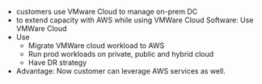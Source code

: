 - customers use VMware Cloud to manage on-prem DC 
- to extend capacity with AWS while using VMWare Cloud Software: Use VMWare Cloud 
- Use 
	- Migrate VMWare cloud workload to AWS 
	- Run prod workloads on private, public and hybrid cloud 
	- Have DR strategy 
- Advantage: Now customer can leverage AWS services as well.